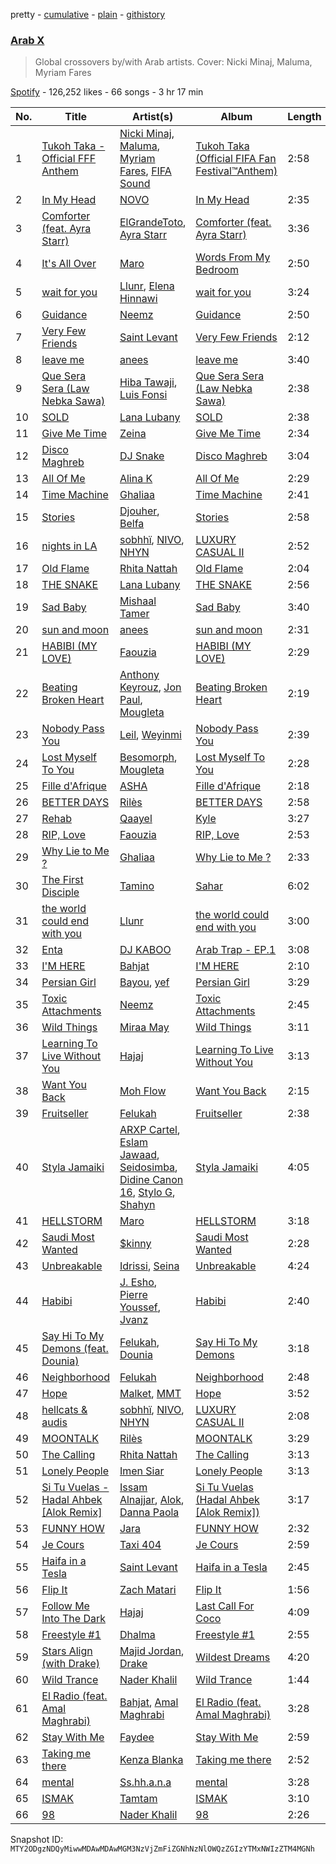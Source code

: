 pretty - [cumulative](/playlists/cumulative/37i9dQZF1DWWkrGNlIHxPl.md) - [plain](/playlists/plain/37i9dQZF1DWWkrGNlIHxPl) - [githistory](https://github.githistory.xyz/mackorone/spotify-playlist-archive/blob/main/playlists/plain/37i9dQZF1DWWkrGNlIHxPl)

### [Arab X](https://open.spotify.com/playlist/37i9dQZF1DWWkrGNlIHxPl)

> Global crossovers by/with Arab artists\. Cover: Nicki Minaj, Maluma, Myriam Fares

[Spotify](https://open.spotify.com/user/spotify) - 126,252 likes - 66 songs - 3 hr 17 min

| No. | Title | Artist(s) | Album | Length |
|---|---|---|---|---|
| 1 | [Tukoh Taka \- Official FFF Anthem](https://open.spotify.com/track/7twsd0lwXyy0ARdsTyzHoJ) | [Nicki Minaj](https://open.spotify.com/artist/0hCNtLu0JehylgoiP8L4Gh), [Maluma](https://open.spotify.com/artist/1r4hJ1h58CWwUQe3MxPuau), [Myriam Fares](https://open.spotify.com/artist/1YnW3KicGQq3zD9LcdGJSh), [FIFA Sound](https://open.spotify.com/artist/5C01hDqpEmrmDfUhX9YWsH) | [Tukoh Taka \(Official FIFA Fan Festival™Anthem\)](https://open.spotify.com/album/2Coh1rdkbDRHPI5WLkpNpO) | 2:58 |
| 2 | [In My Head](https://open.spotify.com/track/6ijfznxnQ4bxt3aESRanLG) | [NOVO](https://open.spotify.com/artist/430UrfL5PTV5Y5elsZtq6a) | [In My Head](https://open.spotify.com/album/5p5RkbJwuXyM5lfmgfoPF6) | 2:35 |
| 3 | [Comforter \(feat\. Ayra Starr\)](https://open.spotify.com/track/2Vr7Qvt5a9f6W9m6ifke4K) | [ElGrandeToto](https://open.spotify.com/artist/4BFLElxtBEdsdwGA1kHTsx), [Ayra Starr](https://open.spotify.com/artist/3ZpEKRjHaHANcpk10u6Ntq) | [Comforter \(feat\. Ayra Starr\)](https://open.spotify.com/album/2NmB4LzQtfkv88hY595YtL) | 3:36 |
| 4 | [It's All Over](https://open.spotify.com/track/4HHMS3s0HKaOYzF8OSxjLR) | [Maro](https://open.spotify.com/artist/0ru1ZJNkRRddceqkIah5Yh) | [Words From My Bedroom](https://open.spotify.com/album/0EYR5dwivh17s1lgiEoD7N) | 2:50 |
| 5 | [wait for you](https://open.spotify.com/track/1akQuVQVB4rPIjL6rs9fGb) | [Llunr](https://open.spotify.com/artist/1r2EC1UsQXwtqVN9valnT2), [Elena Hinnawi](https://open.spotify.com/artist/1ePydjBu3VYrPFNsUtOdoM) | [wait for you](https://open.spotify.com/album/5g079RFaVNf5fN2kn4wh2X) | 3:24 |
| 6 | [Guidance](https://open.spotify.com/track/7F2LPT5Jat7biCPwmVfoGn) | [Neemz](https://open.spotify.com/artist/1klyF43vSKkOiQ7So5hVti) | [Guidance](https://open.spotify.com/album/0HHZvMLL6NA2UjSi9dBz0M) | 2:50 |
| 7 | [Very Few Friends](https://open.spotify.com/track/2L0PRavRIQIjVcZK4Qgfgi) | [Saint Levant](https://open.spotify.com/artist/5ZZsFnpO7frU8h5xH1wtjT) | [Very Few Friends](https://open.spotify.com/album/02dJ5uhNo9npWtD9tnpD0y) | 2:12 |
| 8 | [leave me](https://open.spotify.com/track/0vrDGR5ZjdDIBUuDep6yXT) | [anees](https://open.spotify.com/artist/2HPqVfdPh9JkBSlFG5hK6h) | [leave me](https://open.spotify.com/album/68002qOu8hxM87YLHG7Bo5) | 3:40 |
| 9 | [Que Sera Sera \(Law Nebka Sawa\)](https://open.spotify.com/track/7DwNsMz0MNNoHsKIZWjj73) | [Hiba Tawaji](https://open.spotify.com/artist/2CitZjt8DI9S447r6GBGAX), [Luis Fonsi](https://open.spotify.com/artist/4V8Sr092TqfHkfAA5fXXqG) | [Que Sera Sera \(Law Nebka Sawa\)](https://open.spotify.com/album/2xj1LqRyLkOpB6xgiVHrIK) | 2:38 |
| 10 | [SOLD](https://open.spotify.com/track/4hMcamMdjiJmZ3thozEqOR) | [Lana Lubany](https://open.spotify.com/artist/53jnd1fhXV7lbXSfjgk1WR) | [SOLD](https://open.spotify.com/album/2FZStBhAxT7X2hJaPsUXDm) | 2:38 |
| 11 | [Give Me Time](https://open.spotify.com/track/2Dc1QaoJm4RXo4QZXKGIK6) | [Zeina](https://open.spotify.com/artist/2saNOYtb2v8aXMmezcwAiI) | [Give Me Time](https://open.spotify.com/album/0ZRwY48ZOyL2xFE5lRWT3J) | 2:34 |
| 12 | [Disco Maghreb](https://open.spotify.com/track/0RVmOh80HfpuygCBt2d1va) | [DJ Snake](https://open.spotify.com/artist/540vIaP2JwjQb9dm3aArA4) | [Disco Maghreb](https://open.spotify.com/album/6cP9GcUgYRa6C1immLRpm8) | 3:04 |
| 13 | [All Of Me](https://open.spotify.com/track/2RYCv0sOwldPBw3G4hrrU4) | [Alina K](https://open.spotify.com/artist/4cNCIzhz2bXKGk9aNPtxUq) | [All Of Me](https://open.spotify.com/album/53c2TfoYsS6pTGsaWaHJD1) | 2:29 |
| 14 | [Time Machine](https://open.spotify.com/track/4e2cixaDOoBxqfeuEUJskA) | [Ghaliaa](https://open.spotify.com/artist/3FVonQ6pTMMbqYb0Rf7WE8) | [Time Machine](https://open.spotify.com/album/52JILWLCOvqJ9yqLXVKXHU) | 2:41 |
| 15 | [Stories](https://open.spotify.com/track/6EnWKtxRzUIeXTQLhCYI2X) | [Djouher](https://open.spotify.com/artist/75opyvDai90a20RL9VSa7D), [Belfa](https://open.spotify.com/artist/6sBNAhdkb34YfSofjjZf9L) | [Stories](https://open.spotify.com/album/4xVlft0ERbRUNHT4ahNheZ) | 2:58 |
| 16 | [nights in LA](https://open.spotify.com/track/6uoZkDpJvNKtX0QbviMv3m) | [sobhhï](https://open.spotify.com/artist/0nRWv1xU9ooWFExNxKTKef), [NIVO](https://open.spotify.com/artist/6x7vGmycbgmj5h2kexW5fY), [NHYN](https://open.spotify.com/artist/70zsYc3eGQ87Culaq7eYm5) | [LUXURY CASUAL II](https://open.spotify.com/album/5sZOgDWkKHGNtr8Spr45ya) | 2:52 |
| 17 | [Old Flame](https://open.spotify.com/track/6MzuhCxlDWHedxMp1DUli8) | [Rhita Nattah](https://open.spotify.com/artist/5JLjlEpNZTK5CTJdvpKZVr) | [Old Flame](https://open.spotify.com/album/0OhpcZ3JcPE3KyjOLR6Ktw) | 2:04 |
| 18 | [THE SNAKE](https://open.spotify.com/track/4tRXJwAv2zZrcDcfjTUekQ) | [Lana Lubany](https://open.spotify.com/artist/53jnd1fhXV7lbXSfjgk1WR) | [THE SNAKE](https://open.spotify.com/album/6MUnBgFIOhLgnf7h5pmZGm) | 2:56 |
| 19 | [Sad Baby](https://open.spotify.com/track/6yDO6Sc8BqeAKruur5601B) | [Mishaal Tamer](https://open.spotify.com/artist/2NM1t8dMvgeu9Lfl06574g) | [Sad Baby](https://open.spotify.com/album/1MMgsQcs2mV3XalOFcJIo9) | 3:40 |
| 20 | [sun and moon](https://open.spotify.com/track/769Ld8demNhMgVLAQcjTDn) | [anees](https://open.spotify.com/artist/2HPqVfdPh9JkBSlFG5hK6h) | [sun and moon](https://open.spotify.com/album/4bUd4H9GN11TlKhJDBUGsc) | 2:31 |
| 21 | [HABIBI \(MY LOVE\)](https://open.spotify.com/track/7IZ5mUwsHLULx7vTHLzIHE) | [Faouzia](https://open.spotify.com/artist/5NhgsV7qPWHZqYEMKzbYvo) | [HABIBI \(MY LOVE\)](https://open.spotify.com/album/27wb1fwl2aMDdmoUOCaQY3) | 2:29 |
| 22 | [Beating Broken Heart](https://open.spotify.com/track/2kqMZ9mWxK52aAk1wZFwCn) | [Anthony Keyrouz](https://open.spotify.com/artist/0y4czH6DnvpftiSoy7V3HY), [Jon Paul](https://open.spotify.com/artist/7KxTSiCDnkZfTVKEWzONc9), [Mougleta](https://open.spotify.com/artist/4gmndqcVVyxmzgOunTiuAD) | [Beating Broken Heart](https://open.spotify.com/album/7AzJReocWDkxQaEAAyQ2Cl) | 2:19 |
| 23 | [Nobody Pass You](https://open.spotify.com/track/1RsJEjWqWK5DfxvxiPIrza) | [Leil](https://open.spotify.com/artist/1qSYFEqGFLFOACQJqebin3), [Weyinmi](https://open.spotify.com/artist/0xf5q9m5lHOBdPh13Kp16c) | [Nobody Pass You](https://open.spotify.com/album/1jat5mK7rOJvKwnlbWH7M3) | 2:39 |
| 24 | [Lost Myself To You](https://open.spotify.com/track/2hZXL9FpkPhwvTGxwcl115) | [Besomorph](https://open.spotify.com/artist/619CzMJPPWrCeZwx5qw6ko), [Mougleta](https://open.spotify.com/artist/4gmndqcVVyxmzgOunTiuAD) | [Lost Myself To You](https://open.spotify.com/album/4qiIlnLxM53kB7Lrm5qnNV) | 2:28 |
| 25 | [Fille d'Afrique](https://open.spotify.com/track/58MVeqG5E8yD2BfNipCoJt) | [ASHA](https://open.spotify.com/artist/0GKwVF8JH8RpfTUe3x6pyN) | [Fille d'Afrique](https://open.spotify.com/album/2OHOu6LjFU77hX6RC8z5jW) | 2:18 |
| 26 | [BETTER DAYS](https://open.spotify.com/track/5GQvtRxFB12OD7H7gOzLba) | [Rilès](https://open.spotify.com/artist/6pdcQa7by8IKuoVXvgknlI) | [BETTER DAYS](https://open.spotify.com/album/6R5VVjgUy508TNYkyw5pTQ) | 2:58 |
| 27 | [Rehab](https://open.spotify.com/track/6KTUZvdP6A5nvBDHyLTumC) | [Qaayel](https://open.spotify.com/artist/2T6efS085VLyjvrFPnkYDv) | [Kyle](https://open.spotify.com/album/1vsQ04APUwAJm7OtPV9aMY) | 3:27 |
| 28 | [RIP, Love](https://open.spotify.com/track/3sYZo4HrHX8tkul5FhUpVo) | [Faouzia](https://open.spotify.com/artist/5NhgsV7qPWHZqYEMKzbYvo) | [RIP, Love](https://open.spotify.com/album/1gTmjLH8mcfzQsKSG8piVX) | 2:53 |
| 29 | [Why Lie to Me ?](https://open.spotify.com/track/5goo9FGyGlOMD24BdippCs) | [Ghaliaa](https://open.spotify.com/artist/3FVonQ6pTMMbqYb0Rf7WE8) | [Why Lie to Me ?](https://open.spotify.com/album/0Ne2F8JgYKBxjY1zVYA6aA) | 2:33 |
| 30 | [The First Disciple](https://open.spotify.com/track/7jEuDXkFXtE5LKnq4SMTM7) | [Tamino](https://open.spotify.com/artist/3IWdvItNhmdo282Wwp0CwH) | [Sahar](https://open.spotify.com/album/6SkLEvDvr8cHuuKWTQSgj9) | 6:02 |
| 31 | [the world could end with you](https://open.spotify.com/track/4O5GWwr8fvgcJyYiEBEX0q) | [Llunr](https://open.spotify.com/artist/1r2EC1UsQXwtqVN9valnT2) | [the world could end with you](https://open.spotify.com/album/06m5H2iiYxVwxCFQZOKZDE) | 3:00 |
| 32 | [Enta](https://open.spotify.com/track/1mRSA7bk3iEvAyKLXHL7bi) | [DJ KABOO](https://open.spotify.com/artist/4XL8KSBe0v3k483R9Tv49Q) | [Arab Trap \- EP.1](https://open.spotify.com/album/3dQpnLxtGSzIRi7TEA8MzC) | 3:08 |
| 33 | [I'M HERE](https://open.spotify.com/track/0sQuYu2RP49JdqprLskHbB) | [Bahjat](https://open.spotify.com/artist/4IdNUGAtqlYjfXNx4ktplO) | [I'M HERE](https://open.spotify.com/album/5RiGTzqHWdL9k5cYf5HvuG) | 2:10 |
| 34 | [Persian Girl](https://open.spotify.com/track/00F00gtN0N4kqlD7HdIKm8) | [Bayou](https://open.spotify.com/artist/09ff0T1Qio2d5f04uGKeL3), [yef](https://open.spotify.com/artist/1O1ZcnRuYrvL3jfODzdPme) | [Persian Girl](https://open.spotify.com/album/0xrvQnt3aGmIBz1AQNPkQ9) | 3:29 |
| 35 | [Toxic Attachments](https://open.spotify.com/track/5x0poZDwH3BDAvXqsmQEOZ) | [Neemz](https://open.spotify.com/artist/1klyF43vSKkOiQ7So5hVti) | [Toxic Attachments](https://open.spotify.com/album/2hC53yChNCrr86nlW9iLoC) | 2:45 |
| 36 | [Wild Things](https://open.spotify.com/track/0PHHyXwgVznLS35CqxZbIT) | [Miraa May](https://open.spotify.com/artist/2fOvE1l01YyORhYzwoaLCM) | [Wild Things](https://open.spotify.com/album/7hwGpdnsIK7vnmbiaSXXVD) | 3:11 |
| 37 | [Learning To Live Without You](https://open.spotify.com/track/2cEMwE3n0z4Uw4xVwNqDst) | [Hajaj](https://open.spotify.com/artist/08yjRkGm8KNsShKjtbEmt6) | [Learning To Live Without You](https://open.spotify.com/album/4D3Kj2stDw3tnnfjOBrEvB) | 3:13 |
| 38 | [Want You Back](https://open.spotify.com/track/5EqLtvftHcTbsmoPW2EmX0) | [Moh Flow](https://open.spotify.com/artist/4mZSevA0QZtMWxZTGhLw9p) | [Want You Back](https://open.spotify.com/album/3KbBdkPsUi15Sp9C929MdP) | 2:15 |
| 39 | [Fruitseller](https://open.spotify.com/track/1CV5V40YIAS7d8CxU2bKwQ) | [Felukah](https://open.spotify.com/artist/0nmukaO2zzwRPEevPJph1F) | [Fruitseller](https://open.spotify.com/album/4mghCfnlgjoqt1WWu1VvLC) | 2:38 |
| 40 | [Styla Jamaiki](https://open.spotify.com/track/1ontuN6ddlysEYXzoYkLID) | [ARXP Cartel](https://open.spotify.com/artist/62rWseD8dlUp2w77shBrD1), [Eslam Jawaad](https://open.spotify.com/artist/3y7vb47gzj692Slqa8cKbv), [Seidosimba](https://open.spotify.com/artist/0IYctk4zZNrGlxLmWgQ88H), [Didine Canon 16](https://open.spotify.com/artist/2aVPTWc4WYc7b384eatevF), [Stylo G](https://open.spotify.com/artist/7qPISKHhhKDLZTmYcX7bWd), [Shahyn](https://open.spotify.com/artist/3SMvE0QyULRkKy2Y2FLbUG) | [Styla Jamaiki](https://open.spotify.com/album/601BizZRIf2pr5QsnR6gDA) | 4:05 |
| 41 | [HELLSTORM](https://open.spotify.com/track/7ka672CmPkXWtQUQOLwRqq) | [Maro](https://open.spotify.com/artist/0ru1ZJNkRRddceqkIah5Yh) | [HELLSTORM](https://open.spotify.com/album/2w0Wpf3Ebuy5ibLqmnc34B) | 3:18 |
| 42 | [Saudi Most Wanted](https://open.spotify.com/track/6k2J7DVv8lwAW0XXUPMVQv) | [$kinny](https://open.spotify.com/artist/1DwFdML6JPf7SSeXmSRnVN) | [Saudi Most Wanted](https://open.spotify.com/album/2so57oOfGe2N1p42xc4qg7) | 2:28 |
| 43 | [Unbreakable](https://open.spotify.com/track/6E223c2TGLdCYtJonmkTUi) | [Idrissi](https://open.spotify.com/artist/5KYjLxvBWL3P087kSFs3QF), [Seina](https://open.spotify.com/artist/6p4bXL1UgsPhxAbHWiD7ic) | [Unbreakable](https://open.spotify.com/album/2k4RJfvuASCZnkyWNo6hgF) | 4:24 |
| 44 | [Habibi](https://open.spotify.com/track/7xZL48Bsvc8hgvfSgpwhei) | [J\. Esho](https://open.spotify.com/artist/5vRjZp2f2W7KbOKdLA3NoL), [Pierre Youssef](https://open.spotify.com/artist/0j31jsGOpUBaZcWNxWDYV2), [Jvanz](https://open.spotify.com/artist/1DSTAoNrETWRRoqAiBBSgF) | [Habibi](https://open.spotify.com/album/6VA3gQL0jwHnHF1XjNKRnk) | 2:40 |
| 45 | [Say Hi To My Demons \(feat\. Dounia\)](https://open.spotify.com/track/1QzEynjWm4RPAmFUZsYZVN) | [Felukah](https://open.spotify.com/artist/0nmukaO2zzwRPEevPJph1F), [Dounia](https://open.spotify.com/artist/4fJsnm9CeDAPrwO4MAEToj) | [Say Hi To My Demons](https://open.spotify.com/album/6kvEYQBniePtBTOTXYukBC) | 3:18 |
| 46 | [Neighborhood](https://open.spotify.com/track/1MqxAzd8MOFxrMlu5Ixw4l) | [Felukah](https://open.spotify.com/artist/0nmukaO2zzwRPEevPJph1F) | [Neighborhood](https://open.spotify.com/album/6OYqRcMMr0B5XVUhzcgJZf) | 2:48 |
| 47 | [Hope](https://open.spotify.com/track/6RJ5fDIAfT6edvjVgp3Wbh) | [Malket](https://open.spotify.com/artist/4SniWApo3km8jt2PVMnyEK), [MMT](https://open.spotify.com/artist/03KOcUfBqKsh9spQfwyoF4) | [Hope](https://open.spotify.com/album/3kEjGrGuSJUWjcE8tvm4rK) | 3:52 |
| 48 | [hellcats & audis](https://open.spotify.com/track/4bjWIB3R3qdRJkUHRLYa0A) | [sobhhï](https://open.spotify.com/artist/0nRWv1xU9ooWFExNxKTKef), [NIVO](https://open.spotify.com/artist/6x7vGmycbgmj5h2kexW5fY), [NHYN](https://open.spotify.com/artist/70zsYc3eGQ87Culaq7eYm5) | [LUXURY CASUAL II](https://open.spotify.com/album/5sZOgDWkKHGNtr8Spr45ya) | 2:08 |
| 49 | [MOONTALK](https://open.spotify.com/track/5NPFaYopu3sV98Rx1LmkKu) | [Rilès](https://open.spotify.com/artist/6pdcQa7by8IKuoVXvgknlI) | [MOONTALK](https://open.spotify.com/album/7rLRs1lMhJfYUJsdPPYwuu) | 3:29 |
| 50 | [The Calling](https://open.spotify.com/track/6GeJhsWvyRghhVha88TCNG) | [Rhita Nattah](https://open.spotify.com/artist/5JLjlEpNZTK5CTJdvpKZVr) | [The Calling](https://open.spotify.com/album/2ridtCRegwAWPogc0howcY) | 3:13 |
| 51 | [Lonely People](https://open.spotify.com/track/3fN7EGwo1y6qAQnT1U7IPn) | [Imen Siar](https://open.spotify.com/artist/36JmeaPYkStxoKLqPmUNVE) | [Lonely People](https://open.spotify.com/album/1j8KSKJtQwcjzdbylsGcAa) | 3:13 |
| 52 | [Si Tu Vuelas \- Hadal Ahbek \[Alok Remix\]](https://open.spotify.com/track/1aRK0rvz0Wyt2MdR7BnfMH) | [Issam Alnajjar](https://open.spotify.com/artist/6dO0RkhFhjMwLtLQqNgL8r), [Alok](https://open.spotify.com/artist/0NGAZxHanS9e0iNHpR8f2W), [Danna Paola](https://open.spotify.com/artist/5xSx2FM8mQnrfgM1QsHniB) | [Si Tu Vuelas \(Hadal Ahbek \[Alok Remix\]\)](https://open.spotify.com/album/0pA2mN8037NNpW8L7YKsqM) | 3:17 |
| 53 | [FUNNY HOW](https://open.spotify.com/track/5ydV3NMWuOV1s4BRg1U9ei) | [Jara](https://open.spotify.com/artist/4zr0ZwGKQPCPVGNOEAQ52U) | [FUNNY HOW](https://open.spotify.com/album/6vjuhnkjXZXkxTXBs2pCey) | 2:32 |
| 54 | [Je Cours](https://open.spotify.com/track/34W8tiXQUXw5f8l3HhI55J) | [Taxi 404](https://open.spotify.com/artist/0k1rMwxE4WYQWR0bInEY0c) | [Je Cours](https://open.spotify.com/album/2SEuflFdsEI5pcq3Zo1FtP) | 2:59 |
| 55 | [Haifa in a Tesla](https://open.spotify.com/track/7v7bIFnCNg3lS7Lp1yTHig) | [Saint Levant](https://open.spotify.com/artist/5ZZsFnpO7frU8h5xH1wtjT) | [Haifa in a Tesla](https://open.spotify.com/album/2lsDApvI0m7LYcwsaNTfZ4) | 2:45 |
| 56 | [Flip It](https://open.spotify.com/track/0J2rCP89iP2AZYfJNGp26E) | [Zach Matari](https://open.spotify.com/artist/4HpDofv5tUMQrHzYX452rK) | [Flip It](https://open.spotify.com/album/0qRIZfXNGpKJJMxWiFzJVl) | 1:56 |
| 57 | [Follow Me Into The Dark](https://open.spotify.com/track/2aQXnLW2uQwZeRDUR23VTU) | [Hajaj](https://open.spotify.com/artist/08yjRkGm8KNsShKjtbEmt6) | [Last Call For Coco](https://open.spotify.com/album/1dpef92yGV81tOPHCzFWeU) | 4:09 |
| 58 | [Freestyle \#1](https://open.spotify.com/track/3PqCDTA5l72UmTDmTXpely) | [Dhalma](https://open.spotify.com/artist/5nBnuz27wNFubJjmRTRNPC) | [Freestyle \#1](https://open.spotify.com/album/3Sri5bHFhK6jQWQI5pyCzq) | 2:55 |
| 59 | [Stars Align \(with Drake\)](https://open.spotify.com/track/2lBExcAjBgX7Jb480goU9B) | [Majid Jordan](https://open.spotify.com/artist/4HzKw8XcD0piJmDrrPRCYk), [Drake](https://open.spotify.com/artist/3TVXtAsR1Inumwj472S9r4) | [Wildest Dreams](https://open.spotify.com/album/5kHmg5RnlHYbArvbVylojB) | 4:20 |
| 60 | [Wild Trance](https://open.spotify.com/track/3v6BuQKmmwaWxuaKX4O7Lq) | [Nader Khalil](https://open.spotify.com/artist/1rBA9ijYVAVzqbBCet7hDi) | [Wild Trance](https://open.spotify.com/album/4KY5L36S4tzI3lX5lXxdML) | 1:44 |
| 61 | [El Radio \(feat\. Amal Maghrabi\)](https://open.spotify.com/track/2OvkCZfT67niZHpnZ28215) | [Bahjat](https://open.spotify.com/artist/4IdNUGAtqlYjfXNx4ktplO), [Amal Maghrabi](https://open.spotify.com/artist/5QzA0opnA9ZIGWF5ZFFnNI) | [El Radio \(feat\. Amal Maghrabi\)](https://open.spotify.com/album/7rUWs9A2Owofq7T1IfVnkQ) | 3:28 |
| 62 | [Stay With Me](https://open.spotify.com/track/2AvO9mnoHTP8HYWlhdr5lZ) | [Faydee](https://open.spotify.com/artist/5v7efr4mqt3RQxkT0Mmh5g) | [Stay With Me](https://open.spotify.com/album/5o6vVz0YWB9d6ywjttH6XZ) | 2:59 |
| 63 | [Taking me there](https://open.spotify.com/track/1Wfcg2yCd4zIzoStBzRdO2) | [Kenza Blanka](https://open.spotify.com/artist/4xps0WT8z5HjLqO33bbIec) | [Taking me there](https://open.spotify.com/album/5yIllyI3UH5vHi9SzdazIT) | 2:52 |
| 64 | [mental](https://open.spotify.com/track/7hIolwogISIKj8Lm9oG4Sn) | [Ss.hh.a.n.a](https://open.spotify.com/artist/7paUluJ7hvCKRvaz7JOppE) | [mental](https://open.spotify.com/album/5Uagk4gZB7mwf42EcFz9gX) | 3:28 |
| 65 | [ISMAK](https://open.spotify.com/track/04gRvCyz2JZZnvfEnW8pAQ) | [Tamtam](https://open.spotify.com/artist/0L8dLj3QGxHctqkzapPfio) | [ISMAK](https://open.spotify.com/album/6RHUwel7CdqLpPtpRRRrnL) | 3:10 |
| 66 | [98](https://open.spotify.com/track/6okHkR2LOhiG4N2TvzdBv1) | [Nader Khalil](https://open.spotify.com/artist/1rBA9ijYVAVzqbBCet7hDi) | [98](https://open.spotify.com/album/0v3YroS2CONYOXrxxLICs2) | 2:26 |

Snapshot ID: `MTY2ODgzNDQyMiwwMDAwMDAwMGM3NzVjZmFiZGNhNzNlOWQzZGIzYTMxNWIzZTM4MGNh`
